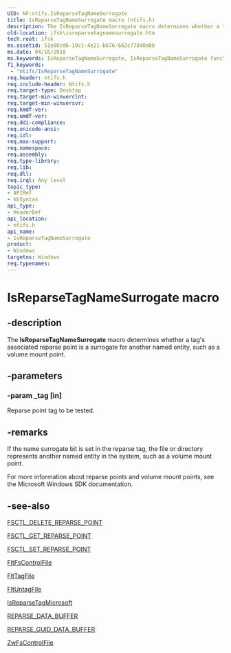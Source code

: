 ```yaml
---
UID: NF:ntifs.IsReparseTagNameSurrogate
title: IsReparseTagNameSurrogate macro (ntifs.h)
description: The IsReparseTagNameSurrogate macro determines whether a tag's associated reparse point is a surrogate for another named entity, such as a volume mount point.
old-location: ifsk\isreparsetagnamesurrogate.htm
tech.root: ifsk
ms.assetid: 51e80cd6-19c1-4e21-b676-662c77840a8b
ms.date: 04/16/2018
ms.keywords: IsReparseTagNameSurrogate, IsReparseTagNameSurrogate function [Installable File System Drivers], ifsk.isreparsetagnamesurrogate, ioref_f44ef76c-2211-43a1-b151-a5804c7cd361.xml, ntifs/IsReparseTagNameSurrogate
f1_keywords:
 - "ntifs/IsReparseTagNameSurrogate"
req.header: ntifs.h
req.include-header: Ntifs.h
req.target-type: Desktop
req.target-min-winverclnt: 
req.target-min-winversvr: 
req.kmdf-ver: 
req.umdf-ver: 
req.ddi-compliance: 
req.unicode-ansi: 
req.idl: 
req.max-support: 
req.namespace: 
req.assembly: 
req.type-library: 
req.lib: 
req.dll: 
req.irql: Any level
topic_type:
- APIRef
- kbSyntax
api_type:
- HeaderDef
api_location:
- ntifs.h
api_name:
- IsReparseTagNameSurrogate
product:
- Windows
targetos: Windows
req.typenames: 
---
```


# IsReparseTagNameSurrogate macro


## -description


The <b>IsReparseTagNameSurrogate</b> macro determines whether a tag's associated reparse point is a surrogate for another named entity, such as a volume mount point. 


## -parameters




### -param _tag [in]

Reparse point tag to be tested. 


## -remarks



If the name surrogate bit is set in the reparse tag, the file or directory represents another named entity in the system, such as a volume mount point. 

For more information about reparse points and volume mount points, see the Microsoft Windows SDK documentation. 




## -see-also




<a href="https://docs.microsoft.com/windows-hardware/drivers/ifs/fsctl-delete-reparse-point">FSCTL_DELETE_REPARSE_POINT</a>



<a href="https://docs.microsoft.com/windows-hardware/drivers/ifs/fsctl-get-reparse-point">FSCTL_GET_REPARSE_POINT</a>



<a href="https://docs.microsoft.com/windows-hardware/drivers/ifs/fsctl-set-reparse-point">FSCTL_SET_REPARSE_POINT</a>



<a href="https://docs.microsoft.com/windows-hardware/drivers/ddi/fltkernel/nf-fltkernel-fltfscontrolfile">FltFsControlFile</a>



<a href="https://docs.microsoft.com/windows-hardware/drivers/ddi/fltkernel/nf-fltkernel-flttagfile">FltTagFile</a>



<a href="https://docs.microsoft.com/windows-hardware/drivers/ddi/fltkernel/nf-fltkernel-fltuntagfile">FltUntagFile</a>



<a href="https://docs.microsoft.com/windows-hardware/drivers/ddi/ntifs/nf-ntifs-isreparsetagmicrosoft">IsReparseTagMicrosoft</a>



<a href="https://docs.microsoft.com/windows-hardware/drivers/ddi/ntifs/ns-ntifs-_reparse_data_buffer">REPARSE_DATA_BUFFER</a>



<a href="https://docs.microsoft.com/windows-hardware/drivers/ddi/ntifs/ns-ntifs-_reparse_guid_data_buffer">REPARSE_GUID_DATA_BUFFER</a>



<a href="https://msdn.microsoft.com/library/windows/hardware/ff566462">ZwFsControlFile</a>
 

 

